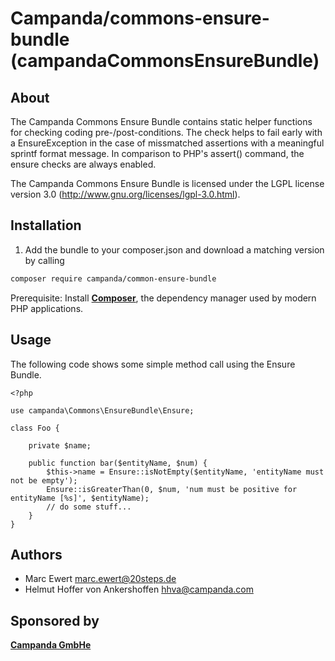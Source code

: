 # Campanda/commons-ensure-bundle (campandaCommonsEnsureBundle)

About
-----

The Campanda Commons Ensure Bundle contains static helper functions for checking coding pre-/post-conditions. The check
helps to fail early with a EnsureException in the case of missmatched assertions with a meaningful sprintf format
message. In comparison to PHP's assert() command, the ensure checks are always enabled.

The Campanda Commons Ensure Bundle is licensed under the LGPL license version 3.0 (http://www.gnu.org/licenses/lgpl-3.0.html).

Installation
------------

1. Add the bundle to your composer.json and download a matching version by calling

```bash
composer require campanda/common-ensure-bundle
```

Prerequisite: Install [**Composer**][1], the dependency manager used by modern PHP applications.

Usage
-----

The following code shows some simple method call using the Ensure Bundle.

```
<?php

use campanda\Commons\EnsureBundle\Ensure;

class Foo {

    private $name;

    public function bar($entityName, $num) {
        $this->name = Ensure::isNotEmpty($entityName, 'entityName must not be empty');
        Ensure::isGreaterThan(0, $num, 'num must be positive for entityName [%s]', $entityName);
        // do some stuff...
    }
}
```

Authors
-------

* Marc Ewert <marc.ewert@20steps.de>
* Helmut Hoffer von Ankershoffen <hhva@campanda.com>

Sponsored by
------------

[**Campanda GmbHe**][2]

[1]:  https://getcomposer.org/
[2]:  https://campanda.com